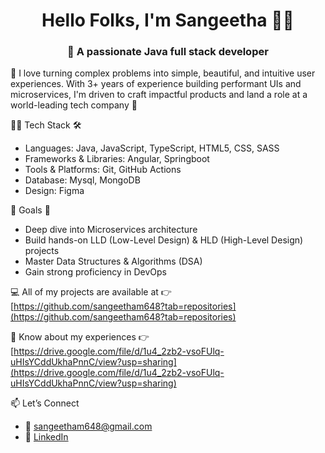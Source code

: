 <h1 align="center">Hello Folks, I'm Sangeetha 🙋‍♀️</h1>
<h3 align="center">🚀 A passionate Java full stack developer</h3>

🌟 I love turning complex problems into simple, beautiful, and intuitive user experiences. With 3+ years of experience building performant UIs and microservices, I'm driven to craft impactful products and land a role at a world-leading tech company 🎉

👩‍💻 Tech Stack 🛠️
- Languages: Java, JavaScript, TypeScript, HTML5, CSS, SASS
- Frameworks & Libraries: Angular, Springboot
- Tools & Platforms: Git, GitHub Actions
- Database: Mysql, MongoDB
- Design: Figma

🧠 Goals 🎯
- Deep dive into Microservices architecture
- Build hands-on LLD (Low-Level Design) & HLD (High-Level Design) projects
- Master Data Structures & Algorithms (DSA)
- Gain strong proficiency in DevOps

💻 All of my projects are available at 👉 [https://github.com/sangeetham648?tab=repositories](https://github.com/sangeetham648?tab=repositories)

📄 Know about my experiences 👉 [https://drive.google.com/file/d/1u4_2zb2-vsoFUlq-uHIsYCddUkhaPnnC/view?usp=sharing](https://drive.google.com/file/d/1u4_2zb2-vsoFUlq-uHIsYCddUkhaPnnC/view?usp=sharing)

📫 Let’s Connect
- 📧 sangeetham648@gmail.com
- 💼 <a href="https://www.linkedin.com/in/sangeetha-m-2081361a1/" target="blank">LinkedIn</a>
